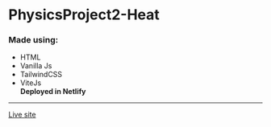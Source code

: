 # PhysicsProject2-Heat

### Made using: 
* HTML
* Vanilla Js
* TailwindCSS 
* ViteJs  
**Deployed in Netlify**
---
[Live site](https://physics-projects.netlify.app/)
